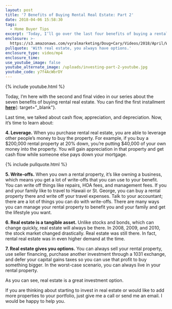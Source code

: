 ```yaml
---
layout: post
title: '7 Benefits of Buying Rental Real Estate: Part 2'
date: 2018-04-06 15:58:30
tags:
  - Home Buyer Tips
excerpt: 'Today, I’ll go over the last four benefits of buying a rental property.'
enclosure: >-
  https://s3.amazonaws.com/vyralmarketing/Doug+Cary/Videos/2018/April/Wasatch+Front+Real+Estate+Agent-+7+Benefits+of+Buying+Rental+Real+Estate-+Part+2.mp4
pullquote: 'With real estate, you always have options.'
enclosure_type: video/mp4
enclosure_time:
use_youtube_image: false
youtube_alternate_image: /uploads/investing-part-2-youtube.jpg
youtube_code: y7f4AcWbrDY
---
```


{% include youtube.html %}

Today, I’m here with the second and final video in our series about the seven benefits of buying rental real estate. You can find the first installment [**here**](http://blog.dougcaryteam.com/3-great-benefits-of-investing-in-real-estate.html){: target="_blank"}.

Last time, we talked about cash flow, appreciation, and depreciation. Now, it’s time to learn about:

**4. Leverage.** When you purchase rental real estate, you are able to leverage other people’s money to buy the property. For example, if you buy a $200,000 rental property at 20% down, you’re putting $40,000 of your own money into the property. You will gain appreciation in that property and get cash flow while someone else pays down your mortgage.

{% include pullquote.html %}

**5. Write-offs.** When you own a rental property, it’s like owning a business, which means you get a lot of write-offs that you can use to your benefit. You can write off things like repairs, HOA fees, and management fees. If you and your family like to travel to Hawaii or St. George, you can buy a rental property there and write off your travel expenses. Talk to your accountant; there are a lot of things you can do with write-offs. There are many ways you can manage your rental property to benefit you and your family and get the lifestyle you want.

**6. Real estate is a tangible asset.** Unlike stocks and bonds, which can change quickly, real estate will always be there. In 2008, 2009, and 2010, the stock market changed drastically. Real estate was still there. In fact, rental real estate was in even higher demand at the time.

**7. Real estate gives you options.** You can always sell your rental property, use seller financing, purchase another investment through a 1031 exchange, and defer your capital gains taxes so you can use that profit to buy something bigger. In the worst-case scenario, you can always live in your rental property.

As you can see, real estate is a great investment option.

If you are thinking about starting to invest in real estate or would like to add more properties to your portfolio, just give me a call or send me an email. I would be happy to help you.